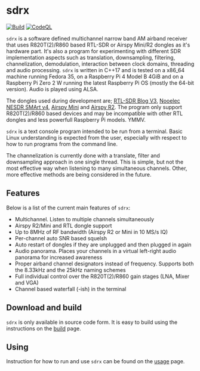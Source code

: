 sdrx
====

[![Build](https://github.com/johanhedin/sdrx/actions/workflows/c-cpp.yml/badge.svg)](https://github.com/johanhedin/sdrx/actions/workflows/c-cpp.yml)
[![CodeQL](https://github.com/johanhedin/sdrx/actions/workflows/codeql-analysis.yml/badge.svg)](https://github.com/johanhedin/sdrx/actions/workflows/codeql-analysis.yml)

`sdrx` is a software defined multichannel narrow band AM airband receiver that
uses R820T(2)/R860 based RTL-SDR or Airspy Mini/R2 dongles as it's hardware
part. It's also a program for experimenting with different SDR implementation
aspects such as translation, downsampling, filtering, channelization,
demodulation, interaction between clock domains, threading and audio processing.
`sdrx` is written in C++17 and is tested on a x86_64 machine running Fedora 35,
on a Raspberry Pi 4 Model B 4GiB and on a Raspberry Pi Zero 2 W running the
latest Raspberry Pi OS (mostly the 64-bit version). Audio is played using ALSA.

The dongles used during development are; [RTL-SDR Blog V3](https://www.rtl-sdr.com/buy-rtl-sdr-dvb-t-dongles),
[Nooelec NESDR SMArt v4](https://www.nooelec.com/store/sdr/sdr-receivers/smart/nesdr-smart-sdr.html),
[Airspy Mini](https://airspy.com/airspy-mini) and [Airspy R2](https://airspy.com/airspy-r2).
The program only support R820T(2)/R860 based devices and may be incompatible
with other RTL dongles and less powerfull Raspberry Pi models. YMMV.

`sdrx` is a text console program intended to be run from a terminal. Basic Linux
understanding is expected from the user, especially with respect to how to
run programs from the command line.

The channelization is currently done with a translate, filter and downsampling
approach in one single thread. This is simple, but not the most effective way
when listening to many simultaneous channels. Other, more effective methods are
being considered in the future.


Features
----
Below is a list of the current main features of `sdrx`:

 * Multichannel. Listen to multiple channels simultaneously
 * Airspy R2/Mini and RTL dongle support
 * Up to 8MHz of RF bandwidth (Airspy R2 or Mini in 10 MS/s IQ)
 * Per-channel auto SNR based squelsh
 * Auto restart of dongles if they are unplugged and then plugged in again
 * Audio panorama. Places your channels in a virtual left-right audio panorama for increased awareness
 * Proper airband channel designators instead of frequency. Supports both the 8.33kHz and the 25kHz naming schemes
 * Full individual control over the R820T(2)/R860 gain stages (LNA, Mixer and VGA)
 * Channel based waterfall (-ish) in the terminal


Download and build
----
`sdrx` is only available in source code form. It is easy to build using the
instructions on the [build](doc/BUILD.md) page.


Using
----
Instruction for how to run and use `sdrx` can be found on the [usage](doc/USING.md)
page.
